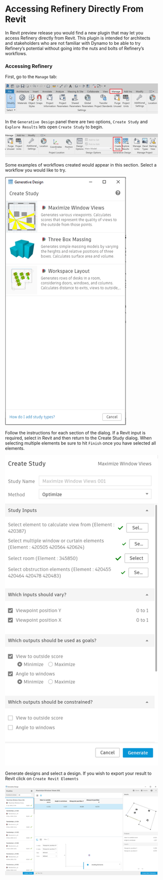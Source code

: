# Accessing Refinery Directly From Revit

In Revit preview release you would find a new plugin that may let you access Refinery directly from Revit. This plugin is intended for architects and stakeholders who are not familiar with Dynamo to be able to try Refinery’s potential without going into the nuts and bolts of Refinery’s workflows.

### Accessing Refinery

First, go to the `Manage` tab:

![](../../.gitbook/assets/accessrefinery1%20%281%29.png)

In the `Generative Design` panel there are two options, `Create Study` and `Explore Results` lets open `Create Study` to begin. 

![](../../.gitbook/assets/accessrefinery2%20%282%29.png)

Some examples of workflows created would appear in this section. Select a workflow you would like to try.

![](../../.gitbook/assets/accessrefinery3.png)

Follow the instructions for each section of the dialog. If a Revit input is required, select in Revit and then return to the Create Study dialog. When selecting multiple elements be sure to hit `Finish` once you have selected all elements. 

![](../../.gitbook/assets/accessrefinery4%20%281%29.png)

Generate designs and select a design. If you wish to export your result to Revit click on `Create Revit Elements`

![](../../.gitbook/assets/accessrefinery5.png)

